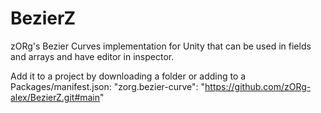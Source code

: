 # BezierZ
zORg's Bezier Curves implementation for Unity that can be used in fields and arrays and have editor in inspector.

Add it to a project by downloading a folder or adding to a Packages/manifest.json: 
"zorg.bezier-curve": "https://github.com/zORg-alex/BezierZ.git#main"


